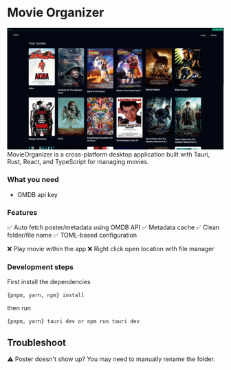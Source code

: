 # Movie Organizer

![Screenshot](ss.png)
MovieOrganizer is a cross-platform desktop application built with Tauri, Rust, React, and TypeScript for managing movies.

### What you need
- OMDB api key

### Features
✅ Auto fetch poster/metadata using OMDB API
✅ Metadata cache
✅ Clean folder/file name
✅ TOML-based configuration

❌ Play movie within the app
❌ Right click open location with file manager

### Development steps
First install the dependencies
```
{pnpm, yarn, npm} install
```

then run
```
{pnpm, yarn} tauri dev or npm run tauri dev
```

## Troubleshoot
⚠️ Poster doesn't show up? You may need to manually rename the folder.
